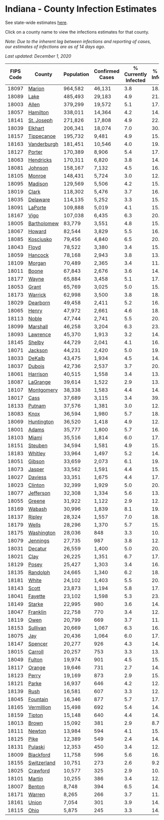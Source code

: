 # Indiana - County Infection Estimates

See state-wide estimates [here](/infections/us-in).

Click on a county name to view the infections estimates for that county.

*Note: Due to the inherent lag between infections and reporting of cases, our estimates of infections are as of 14 days ago.*

*Last updated: December 1, 2020*

|   FIPS Code |                     County |   Population |   Confirmed Cases |   % Currently Infected |   % Total Infected |
|-------------|----------------------------|--------------|-------------------|------------------------|--------------------|
|       18097 |           [Marion](marion) |      964,582 |            46,131 |                    3.8 |               18.5 |
|       18089 |               [Lake](lake) |      485,493 |            29,183 |                    4.9 |               21.7 |
|       18003 |             [Allen](allen) |      379,299 |            19,572 |                    5.1 |               17.7 |
|       18057 |       [Hamilton](hamilton) |      338,011 |            14,364 |                    4.2 |               14.8 |
|       18141 |   [St. Joseph](st.-joseph) |      271,826 |            17,808 |                    4.9 |               22.7 |
|       18039 |         [Elkhart](elkhart) |      206,341 |            18,074 |                    7.0 |               30.5 |
|       18157 |   [Tippecanoe](tippecanoe) |      195,732 |             9,481 |                    4.9 |               15.9 |
|       18163 | [Vanderburgh](vanderburgh) |      181,451 |            10,546 |                    4.0 |               19.2 |
|       18127 |           [Porter](porter) |      170,389 |             8,906 |                    5.4 |               17.8 |
|       18063 |     [Hendricks](hendricks) |      170,311 |             6,820 |                    3.8 |               14.8 |
|       18081 |         [Johnson](johnson) |      158,167 |             7,132 |                    4.5 |               16.4 |
|       18105 |           [Monroe](monroe) |      148,431 |             5,724 |                    3.0 |               12.8 |
|       18095 |         [Madison](madison) |      129,569 |             5,506 |                    4.2 |               15.1 |
|       18019 |             [Clark](clark) |      118,302 |             5,476 |                    3.7 |               16.4 |
|       18035 |       [Delaware](delaware) |      114,135 |             5,252 |                    3.3 |               15.8 |
|       18091 |         [LaPorte](laporte) |      109,888 |             5,019 |                    4.1 |               15.9 |
|       18167 |               [Vigo](vigo) |      107,038 |             6,435 |                    6.3 |               20.1 |
|       18005 | [Bartholomew](bartholomew) |       83,779 |             3,551 |                    4.8 |               15.1 |
|       18067 |           [Howard](howard) |       82,544 |             3,829 |                    5.5 |               16.1 |
|       18085 |     [Kosciusko](kosciusko) |       79,456 |             4,840 |                    6.5 |               20.7 |
|       18043 |             [Floyd](floyd) |       78,522 |             3,380 |                    3.4 |               15.4 |
|       18059 |         [Hancock](hancock) |       78,168 |             2,943 |                    3.8 |               13.1 |
|       18109 |           [Morgan](morgan) |       70,489 |             2,365 |                    3.4 |               11.8 |
|       18011 |             [Boone](boone) |       67,843 |             2,676 |                    3.6 |               14.2 |
|       18177 |             [Wayne](wayne) |       65,884 |             3,458 |                    5.1 |               17.0 |
|       18053 |             [Grant](grant) |       65,769 |             3,025 |                    5.0 |               15.6 |
|       18173 |         [Warrick](warrick) |       62,998 |             3,500 |                    3.8 |               18.7 |
|       18029 |       [Dearborn](dearborn) |       49,458 |             2,411 |                    5.2 |               16.9 |
|       18065 |             [Henry](henry) |       47,972 |             2,661 |                    4.6 |               18.8 |
|       18113 |             [Noble](noble) |       47,744 |             2,741 |                    5.5 |               20.0 |
|       18099 |       [Marshall](marshall) |       46,258 |             3,204 |                    6.3 |               23.6 |
|       18093 |       [Lawrence](lawrence) |       45,370 |             1,913 |                    3.2 |               14.9 |
|       18145 |           [Shelby](shelby) |       44,729 |             2,041 |                    4.1 |               16.9 |
|       18071 |         [Jackson](jackson) |       44,231 |             2,420 |                    5.0 |               19.6 |
|       18033 |           [DeKalb](dekalb) |       43,475 |             1,934 |                    4.5 |               14.7 |
|       18037 |           [Dubois](dubois) |       42,736 |             2,537 |                    3.7 |               20.4 |
|       18061 |       [Harrison](harrison) |       40,515 |             1,558 |                    3.4 |               13.9 |
|       18087 |       [LaGrange](lagrange) |       39,614 |             1,522 |                    2.9 |               13.3 |
|       18107 |   [Montgomery](montgomery) |       38,338 |             1,583 |                    4.4 |               14.5 |
|       18017 |               [Cass](cass) |       37,689 |             3,115 |                    3.4 |               39.3 |
|       18133 |           [Putnam](putnam) |       37,576 |             1,381 |                    3.0 |               12.7 |
|       18083 |               [Knox](knox) |       36,594 |             1,980 |                    5.7 |               18.0 |
|       18069 |   [Huntington](huntington) |       36,520 |             1,418 |                    4.9 |               12.6 |
|       18001 |             [Adams](adams) |       35,777 |             1,800 |                    5.7 |               16.5 |
|       18103 |             [Miami](miami) |       35,516 |             1,814 |                    6.0 |               17.4 |
|       18151 |         [Steuben](steuben) |       34,594 |             1,581 |                    4.9 |               15.5 |
|       18183 |         [Whitley](whitley) |       33,964 |             1,497 |                    5.2 |               14.6 |
|       18051 |           [Gibson](gibson) |       33,659 |             2,073 |                    6.1 |               19.6 |
|       18073 |           [Jasper](jasper) |       33,562 |             1,591 |                    4.4 |               15.9 |
|       18027 |         [Daviess](daviess) |       33,351 |             1,675 |                    4.4 |               17.2 |
|       18023 |         [Clinton](clinton) |       32,399 |             1,929 |                    5.0 |               20.8 |
|       18077 |     [Jefferson](jefferson) |       32,308 |             1,334 |                    5.6 |               13.6 |
|       18055 |           [Greene](greene) |       31,922 |             1,122 |                    2.9 |               12.7 |
|       18169 |           [Wabash](wabash) |       30,996 |             1,839 |                    8.1 |               19.5 |
|       18137 |           [Ripley](ripley) |       28,324 |             1,557 |                    7.0 |               18.7 |
|       18179 |             [Wells](wells) |       28,296 |             1,370 |                    5.7 |               15.9 |
|       18175 |   [Washington](washington) |       28,036 |               848 |                    3.3 |               10.4 |
|       18079 |       [Jennings](jennings) |       27,735 |               987 |                    3.8 |               12.6 |
|       18031 |         [Decatur](decatur) |       26,559 |             1,400 |                    5.0 |               20.3 |
|       18021 |               [Clay](clay) |       26,225 |             1,351 |                    6.7 |               17.0 |
|       18129 |             [Posey](posey) |       25,427 |             1,303 |                    3.4 |               16.9 |
|       18135 |       [Randolph](randolph) |       24,665 |             1,340 |                    6.2 |               18.1 |
|       18181 |             [White](white) |       24,102 |             1,403 |                    5.5 |               20.4 |
|       18143 |             [Scott](scott) |       23,873 |             1,194 |                    5.8 |               17.4 |
|       18041 |         [Fayette](fayette) |       23,102 |             1,598 |                    5.3 |               23.3 |
|       18149 |           [Starke](starke) |       22,995 |               980 |                    3.6 |               14.5 |
|       18047 |       [Franklin](franklin) |       22,758 |               770 |                    3.4 |               12.9 |
|       18119 |               [Owen](owen) |       20,799 |               669 |                    3.7 |               11.0 |
|       18153 |       [Sullivan](sullivan) |       20,669 |             1,067 |                    6.3 |               16.9 |
|       18075 |                 [Jay](jay) |       20,436 |             1,064 |                    6.0 |               17.4 |
|       18147 |         [Spencer](spencer) |       20,277 |               926 |                    4.3 |               14.9 |
|       18015 |         [Carroll](carroll) |       20,257 |               753 |                    3.3 |               13.1 |
|       18049 |           [Fulton](fulton) |       19,974 |               901 |                    4.5 |               15.5 |
|       18117 |           [Orange](orange) |       19,646 |               731 |                    2.7 |               14.0 |
|       18123 |             [Perry](perry) |       19,169 |               873 |                    2.9 |               15.6 |
|       18121 |             [Parke](parke) |       16,937 |               646 |                    4.2 |               12.4 |
|       18139 |               [Rush](rush) |       16,581 |               607 |                    3.3 |               12.6 |
|       18045 |       [Fountain](fountain) |       16,346 |               877 |                    5.7 |               17.4 |
|       18165 |   [Vermillion](vermillion) |       15,498 |               692 |                    5.4 |               14.6 |
|       18159 |           [Tipton](tipton) |       15,148 |               640 |                    4.4 |               14.1 |
|       18013 |             [Brown](brown) |       15,092 |               381 |                    2.9 |                8.7 |
|       18111 |           [Newton](newton) |       13,984 |               594 |                    4.1 |               15.7 |
|       18125 |               [Pike](pike) |       12,389 |               549 |                    2.4 |               14.4 |
|       18131 |         [Pulaski](pulaski) |       12,353 |               450 |                    3.4 |               12.5 |
|       18009 |     [Blackford](blackford) |       11,758 |               596 |                    5.6 |               16.5 |
|       18155 | [Switzerland](switzerland) |       10,751 |               273 |                    2.6 |                9.2 |
|       18025 |       [Crawford](crawford) |       10,577 |               325 |                    2.9 |               10.6 |
|       18101 |           [Martin](martin) |       10,255 |               386 |                    3.4 |               12.6 |
|       18007 |           [Benton](benton) |        8,748 |               394 |                    6.5 |               14.9 |
|       18171 |           [Warren](warren) |        8,265 |               266 |                    3.7 |               11.0 |
|       18161 |             [Union](union) |        7,054 |               301 |                    3.9 |               14.1 |
|       18115 |               [Ohio](ohio) |        5,875 |               245 |                    3.3 |               14.5 |